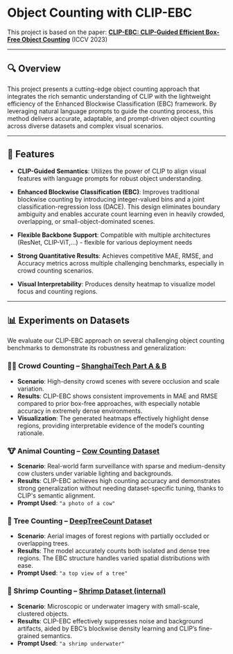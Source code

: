# Object Counting with CLIP-EBC

This project is based on the paper: **[CLIP-EBC: CLIP-Guided Efficient Box-Free Object Counting](https://arxiv.org/abs/2308.13741)** (ICCV 2023)

---

## 🔍 Overview

This project presents a cutting-edge object counting approach that integrates the rich semantic understanding of CLIP with the lightweight efficiency of the Enhanced Blockwise Classification (EBC) framework. By leveraging natural language prompts to guide the counting process, this method delivers accurate, adaptable, and prompt-driven object counting across diverse datasets and complex visual scenarios.

---

## 🧩 Features

- **CLIP-Guided Semantics**: Utilizes the power of CLIP to align visual features with language prompts for robust object understanding.

- **Enhanced Blockwise Classification (EBC)**: Improves traditional blockwise counting by introducing integer-valued bins and a joint classification-regression loss (DACE). This design eliminates boundary ambiguity and enables accurate count learning even in heavily crowded, overlapping, or small-object-dominated scenes.

- **Flexible Backbone Support**: Compatible with multiple architectures (ResNet, CLIP-ViT,...) - flexible for various deployment needs

- **Strong Quantitative Results**: Achieves competitive MAE, RMSE, and Accuracy metrics across multiple challenging benchmarks, especially in crowd counting scenarios.

- **Visual Interpretability**: Produces density heatmap to visualize model focus and counting regions.

---

## 📊 Experiments on Datasets

We evaluate our CLIP-EBC approach on several challenging object counting benchmarks to demonstrate its robustness and generalization:

### 🧍‍♂️ Crowd Counting – [ShanghaiTech Part A & B](https://github.com/desenzhou/ShanghaiTechDataset)

- **Scenario**: High-density crowd scenes with severe occlusion and scale variation.
- **Results**: CLIP-EBC shows consistent improvements in MAE and RMSE compared to prior box-free approaches, with especially notable accuracy in extremely dense environments.
- **Visualization**: The generated heatmaps effectively highlight dense regions, providing interpretable evidence of the model’s counting rationale.

### 🐮 Animal Counting – [Cow Counting Dataset](https://github.com/TrentBrown/CowCounting)

- **Scenario**: Real-world farm surveillance with sparse and medium-density cow clusters under variable lighting and backgrounds.
- **Results**: CLIP-EBC achieves high counting accuracy and demonstrates strong generalization without needing dataset-specific tuning, thanks to CLIP's semantic alignment.
- **Prompt Used**: `"a photo of a cow"`

### 🌳 Tree Counting – [DeepTreeCount Dataset](https://github.com/AdeelMufti/DeepTreeCount)

- **Scenario**: Aerial images of forest regions with partially occluded or overlapping trees.
- **Results**: The model accurately counts both isolated and dense tree regions. The EBC structure handles varied spatial distributions with ease.
- **Prompt Used**: `"a top view of a tree"`

### 🦐 Shrimp Counting – [Shrimp Dataset (internal)]()

- **Scenario**: Microscopic or underwater imagery with small-scale, clustered objects.
- **Results**: CLIP-EBC effectively suppresses noise and background artifacts, aided by EBC’s blockwise density learning and CLIP’s fine-grained semantics.
- **Prompt Used**: `"a shrimp underwater"`
